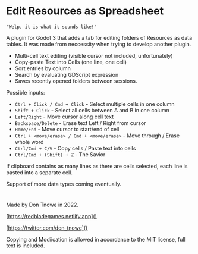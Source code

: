 # Edit Resources as Spreadsheet

    "Welp, it is what it sounds like!"

A plugin for Godot 3 that adds a tab for editing folders of Resources as data tables. It was made from neccessity when trying to develop another plugin.

- Multi-cell text editing (visible cursor not included, unfortunately)
- Copy-paste Text into Cells (one line, one cell)
- Sort entries by column
- Search by evaluating GDScript expression
- Saves recently opened folders between sessions.

Possible inputs:
- `Ctrl + Click / Cmd + Click` - Select multiple cells in one column
- `Shift + Click` - Select all cells between A and B in one column
- `Left/Right` - Move cursor along cell text
- `Backspace/Delete` - Erase text Left / Right from cursor
- `Home/End` - Move cursor to start/end of cell
- `Ctrl + <move/erase> / Cmd + <move/erase>` - Move through / Erase whole word
- `Ctrl/Cmd + C/V` - Copy cells / Paste text into cells 
- `Ctrl/Cmd + (Shift) + Z` - The Savior

If clipboard contains as many lines as there are cells selected, each line is pasted into a separate cell.

Support of more data types coming eventually.

#

Made by Don Tnowe in 2022.

[https://redbladegames.netlify.app]()

[https://twitter.com/don_tnowe]()

Copying and Modiication is allowed in accordance to the MIT license, full text is included.
